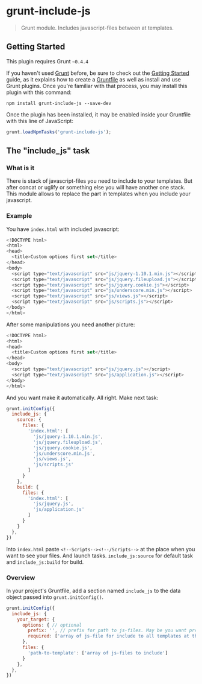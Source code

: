 # grunt-include-js

> Grunt module. Includes javascript-files between <!--Scripts--><!--/Scripts--> at templates.

## Getting Started
This plugin requires Grunt `~0.4.4`

If you haven't used [Grunt](http://gruntjs.com/) before, be sure to check out the [Getting Started](http://gruntjs.com/getting-started) guide, as it explains how to create a [Gruntfile](http://gruntjs.com/sample-gruntfile) as well as install and use Grunt plugins. Once you're familiar with that process, you may install this plugin with this command:

```shell
npm install grunt-include-js --save-dev
```

Once the plugin has been installed, it may be enabled inside your Gruntfile with this line of JavaScript:

```js
grunt.loadNpmTasks('grunt-include-js');
```

## The "include_js" task

### What is it

There is stack of javascript-files you need to include to your templates. But after concat or uglify or something else you will have another one stack.
This module allows to replace the part in templates when you include your javascript.

### Example

You have `index.html` with included javascript:

```js
<!DOCTYPE html>
<html>
<head>
  <title>Custom options first set</title>
</head>
<body>
  <script type="text/javascript" src="js/jquery-1.10.1.min.js"></script>
  <script type="text/javascript" src="js/jquery.fileupload.js"></script>
  <script type="text/javascript" src="js/jquery.cookie.js"></script>
  <script type="text/javascript" src="js/underscore.min.js"></script>
  <script type="text/javascript" src="js/views.js"></script>
  <script type="text/javascript" src="js/scripts.js"></script>
</body>
</html>
```

After some manipulations you need another picture:
```js
<!DOCTYPE html>
<html>
<head>
  <title>Custom options first set</title>
</head>
<body>
  <script type="text/javascript" src="js/jquery.js"></script>
  <script type="text/javascript" src="js/application.js"></script>
</body>
</html>
```

And you want make it automatically. All right. Make next task:

```js
grunt.initConfig({
  include_js: {
    source: {
      files: {
        'index.html': [
          'js/jquery-1.10.1.min.js',
          'js/jquery.fileupload.js',
          'js/jquery.cookie.js',
          'js/underscore.min.js',
          'js/views.js',
          'js/scripts.js'
        ]
      }
    },
    build: {
      files: {
        'index.html': [
          'js/jquery.js',
          'js/application.js'
        ]
      }
    }
  },
})
```

Into `index.html` paste `<!--Scripts--><!--/Scripts-->` at the place when you want to see your files.
And launch tasks. `include_js:source` for default task and `include_js:build` for build.

### Overview
In your project's Gruntfile, add a section named `include_js` to the data object passed into `grunt.initConfig()`.

```js
grunt.initConfig({
  include_js: {
    your_target: {
      options: { // optional
        prefix: '', // prefix for path to js-files. May be you want prepend ../ or something else
        required: ['array of js-file for include to all templates at this target']
      },
      files: {
        'path-to-template': ['array of js-files to include']
      }
    },
  },
})
```
